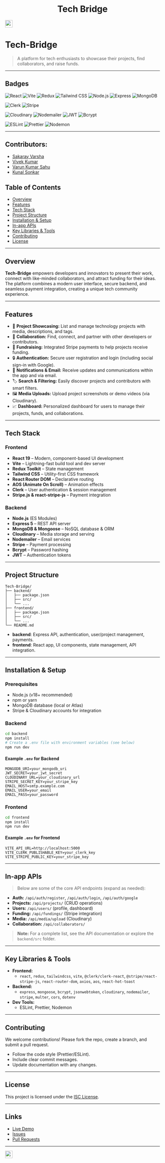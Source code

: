 <h1 align="center">Tech Bridge</h1>
<p align="center">
</p>

<a href="https://hack36.in"> <img src="https://postimage.me/images/2025/04/19/built-at-hack36.png" height=24px> </a>
# Tech-Bridge

> A platform for tech enthusiasts to showcase their projects, find collaborators, and raise funds.

---

## Badges

<!-- Core Tech Stack -->
![React](https://img.shields.io/badge/React-19.0.0-61DAFB?logo=react&logoColor=white)
![Vite](https://img.shields.io/badge/Vite-6.3.1-646CFF?logo=vite&logoColor=white)
![Redux](https://img.shields.io/badge/Redux%20Toolkit-2.7.0-764ABC?logo=redux&logoColor=white)
![Tailwind CSS](https://img.shields.io/badge/Tailwind_CSS-3.4.17-06B6D4?logo=tailwindcss&logoColor=white)
![Node.js](https://img.shields.io/badge/Node.js-18+-339933?logo=node.js&logoColor=white)
![Express](https://img.shields.io/badge/Express-5.1.0-000000?logo=express&logoColor=white)
![MongoDB](https://img.shields.io/badge/MongoDB-8.13.2-47A248?logo=mongodb&logoColor=white)

<!-- Auth & Payments -->
![Clerk](https://img.shields.io/badge/Clerk-5.28.2-3A8BBB?logo=clerk&logoColor=white)
![Stripe](https://img.shields.io/badge/Stripe-18.0.0-635BFF?logo=stripe&logoColor=white)

<!-- Infrastructure -->
![Cloudinary](https://img.shields.io/badge/Cloudinary-2.6.0-F8B400?logo=cloudinary&logoColor=white)
![Nodemailer](https://img.shields.io/badge/Nodemailer-6.10.1-4B484B?logo=nodemailer&logoColor=white)
![JWT](https://img.shields.io/badge/JWT-9.0.2-000000?logo=jsonwebtokens&logoColor=white)
![Bcrypt](https://img.shields.io/badge/Bcrypt-5.1.1-F8D90F?logo=bcrypt&logoColor=black)

<!-- Dev Tools -->
![ESLint](https://img.shields.io/badge/ESLint-9.22.0-4B32C3?logo=eslint&logoColor=white)
![Prettier](https://img.shields.io/badge/Prettier-3.5.3-F7B93E?logo=prettier&logoColor=black)
![Nodemon](https://img.shields.io/badge/Nodemon-3.1.9-76D04B?logo=nodemon&logoColor=black)

---

## Contributors:
- [Sakaray Varsha](https://github.com/Varshasakaray)
- [Vivek Kumar](https://github.com/thefearlesscoder)
- [Varun Kumar Sahu](https://github.com/vks-07)
- [Kunal Sonkar](https://github.com/Kunalsonkar07)

## Table of Contents

- [Overview](#overview)
- [Features](#features)
- [Tech Stack](#tech-stack)
- [Project Structure](#project-structure)
- [Installation & Setup](#installation--setup)
- [In-app APIs](#in-app-apis)
- [Key Libraries & Tools](#key-libraries--tools)
- [Contributing](#contributing)
- [License](#license)

---

## Overview

**Tech-Bridge** empowers developers and innovators to present their work, connect with like-minded collaborators, and attract funding for their ideas. The platform combines a modern user interface, secure backend, and seamless payment integration, creating a unique tech community experience.

---

## Features

- 🚀 **Project Showcasing:** List and manage technology projects with media, descriptions, and tags.
- 🤝 **Collaboration:** Find, connect, and partner with other developers or contributors.
- 💸 **Fundraising:** Integrated Stripe payments to help projects receive funding.
- 🔒 **Authentication:** Secure user registration and login (including social sign-in with Google).
- 📧 **Notifications & Email:** Receive updates and communications within the app and via email.
- 🏷️ **Search & Filtering:** Easily discover projects and contributors with smart filters.
- 🖼️ **Media Uploads:** Upload project screenshots or demo videos (via Cloudinary).
- 📈 **Dashboard:** Personalized dashboard for users to manage their projects, funds, and collaborations.

---

## Tech Stack

### Frontend

- **React 19** – Modern, component-based UI development
- **Vite** – Lightning-fast build tool and dev server
- **Redux Toolkit** – State management
- **Tailwind CSS** – Utility-first CSS framework
- **React Router DOM** – Declarative routing
- **AOS (Animate On Scroll)** – Animation effects
- **Clerk** – User authentication & session management
- **Stripe.js & react-stripe-js** – Payment integration

### Backend

- **Node.js** (ES Modules)
- **Express 5** – REST API server
- **MongoDB & Mongoose** – NoSQL database & ORM
- **Cloudinary** – Media storage and serving
- **Nodemailer** – Email services
- **Stripe** – Payment processing
- **Bcrypt** – Password hashing
- **JWT** – Authentication tokens

---

## Project Structure

```
Tech-Bridge/
├── backend/
│   ├── package.json
│   ├── src/
│   └── ...
├── frontend/
│   ├── package.json
│   ├── src/
│   └── ...
└── README.md
```
- **backend**: Express API, authentication, user/project management, payments.
- **frontend**: React app, UI components, state management, API integration.

---

## Installation & Setup

### Prerequisites

- Node.js (v18+ recommended)
- npm or yarn
- MongoDB database (local or Atlas)
- Stripe & Cloudinary accounts for integration

### Backend

```bash
cd backend
npm install
# Create a .env file with environment variables (see below)
npm run dev
```

#### Example `.env` for Backend

```
MONGODB_URI=your_mongodb_uri
JWT_SECRET=your_jwt_secret
CLOUDINARY_URL=your_cloudinary_url
STRIPE_SECRET_KEY=your_stripe_key
EMAIL_HOST=smtp.example.com
EMAIL_USER=your_email
EMAIL_PASS=your_password
```

### Frontend

```bash
cd frontend
npm install
npm run dev
```

#### Example `.env` for Frontend

```
VITE_API_URL=http://localhost:5000
VITE_CLERK_PUBLISHABLE_KEY=your_clerk_key
VITE_STRIPE_PUBLIC_KEY=your_stripe_key
```

---

## In-app APIs

> Below are some of the core API endpoints (expand as needed):

- **Auth:** `/api/auth/register`, `/api/auth/login`, `/api/auth/google`
- **Projects:** `/api/projects/` (CRUD operations)
- **Users:** `/api/users/` (profile, dashboard)
- **Funding:** `/api/fundings/` (Stripe integration)
- **Media:** `/api/media/upload` (Cloudinary)
- **Collaboration:** `/api/collaborators/`

> **Note:** For a complete list, see the API documentation or explore the `backend/src` folder.

---

## Key Libraries & Tools

- **Frontend:**
  - `react`, `redux`, `tailwindcss`, `vite`, `@clerk/clerk-react`, `@stripe/react-stripe-js`, `react-router-dom`, `axios`, `aos`, `react-hot-toast`
- **Backend:**
  - `express`, `mongoose`, `bcrypt`, `jsonwebtoken`, `cloudinary`, `nodemailer`, `stripe`, `multer`, `cors`, `dotenv`
- **Dev Tools:**
  - ESLint, Prettier, Nodemon

---

## Contributing

We welcome contributions! Please fork the repo, create a branch, and submit a pull request.
- Follow the code style (Prettier/ESLint).
- Include clear commit messages.
- Update documentation with any changes.

---

## License

This project is licensed under the [ISC License](LICENSE).

---

## Links

- [Live Demo]((https://drive.google.com/file/d/1ERm0XWgl0j9uSkbO6aSftoh7THhzsTWY/view?usp=drive_link)) <!-- Add link if deployed -->
- [Issues](https://github.com/thefearlesscoder/Tech-Bridge/issues)
- [Pull Requests](https://github.com/thefearlesscoder/Tech-Bridge/pulls)

---


<a href="https://hack36.in"> <img src="https://postimage.me/images/2025/04/19/built-at-hack36.png" height=24px> </a>
